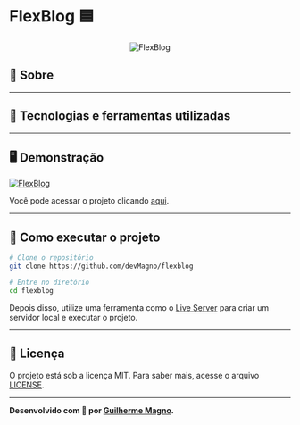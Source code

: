 # FlexBlog 🟦
<p align="center">
<img src="https://i.imgur.com/6Dx5SPF.png" alt="FlexBlog" title="FlexBlog">
</p>

## 📖 Sobre   


---

## 🚀 Tecnologias e ferramentas utilizadas


---

## 🖥️ Demonstração
[![FlexBlog](https://i.imgur.com/DIdmfIb.png "Clique para acessar o projeto")](https://devmagno.github.io/flexblog/ "Clique para acessar o projeto")   

Você pode acessar o projeto clicando [aqui](https://devmagno.github.io/flexblog/).

---

## 🔧 Como executar o projeto

```bash
# Clone o repositório
git clone https://github.com/devMagno/flexblog

# Entre no diretório
cd flexblog
```
Depois disso, utilize uma ferramenta como o [Live Server](https://marketplace.visualstudio.com/items?itemName=ritwickdey.LiveServer) para criar um servidor local e executar o projeto.

---

## 📝 Licença

O projeto está sob a licença MIT. Para saber mais, acesse o arquivo [LICENSE](https://github.com/devMagno/flexblog/blob/main/LICENSE).

---
**Desenvolvido com 💙 por [Guilherme Magno](https://github.com/devmagno/).**